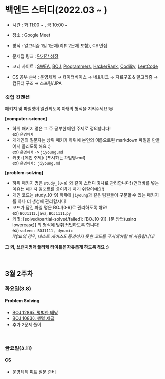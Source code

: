 # 백엔드 스터디(2022.03 ~ )

- 시간 : 화 11:00 ~ , 금 10:00 ~
- 장소 : Google Meet
- 방식 : 알고리즘 1일 1문제(리뷰 2문제 포함), CS 면접

- 문제집 링크 : [단기간 성장](https://www.acmicpc.net/workbook/view/4349)
- 코테 사이트 : [SWEA](https://swexpertacademy.com/main/code/problem/problemList.do),  [BOJ](https://www.acmicpc.net),  [Programmers](https://programmers.co.kr/learn/challenges),  [HackerRank](https://www.hackerrank.com/dashboard),  [Codility](https://app.codility.com/programmers/),  [LeetCode](https://leetcode.com/problemset/all/)
- CS 공부 순서 : 운영체제 → 데이터베이스 → 네트워크 → 자료구조 & 알고리즘 → 컴퓨터 구조 → 스프링/JPA 

### 깃헙 컨벤션
패키지 및 파일명이 일관되도록 아래의 형식을 지켜주세요!😆  

**[computer-science]**
- 하위 패키지 명은 그 주 공부한 메인 주제로 정의합니다!  
ex) `운영체제`
- 개개인의 질문지는 상위 패키지 하위에 본인의 이름으로된 markdown 파일을 만들어서 올리도록 해요 :)  
ex) `운영체제` -> `jiyoung.md`  
- 커밋: [메인 주제]: [푸시하는 파일명.md]  
ex) `운영체제: jiyoung.md`

**[problem-solving]**
- 하위 패키지 명은 `study_[0-9]` 와 같이 스터디 회차로 관리합니다! (언더바를 넣는 이유는 패키지 임포트를 용이하게 하기 위함이예요!)
- 개인 코드는 study_[0-9] 하위에 `jiyoung`과 같은 팀원들이 구분할 수 있는 패키지를 하나 더 생성해 관리합시다!
- 코드가 담긴 파일 명은 BOJ[0-9]로 관리하도록 해요!  
ex) `BOJ1111.java`, `BOJ1111.py`
- 커밋: [solved/partial-solved/failed]: [BOJ[0-9]], [푼 방법(using lowercase)] 의 형식에 맞춰 커밋하도록 합니다!  
ex) `solved: BOJ1111, dynamic`  
*⁉️fail의 경우, 테스트 케이스도 통과하지 못한 코드를 푸시해야할 때 사용합니다!*

**그 외, 브랜치명과 풀리케 타이틀은 자유롭게 하도록 해요 :)**

<br/>

## 3월 2주차

### 화요일(3.8)

#### Problem Solving
* [BOJ 12865. 평범한 배낭](https://www.acmicpc.net/problem/12865)
* [BOJ 10830. 행렬 제곱](https://www.acmicpc.net/problem/10830)
* 추가 2문제 풀이

<br/>

### 금요일(3.11)

#### CS
* 운영체제 파트 질문 준비
